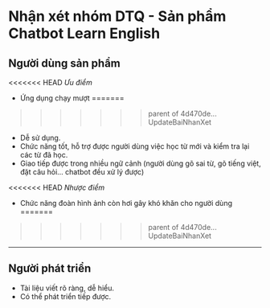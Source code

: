 ﻿# Nhận xét nhóm DTQ - Sản phẩm Chatbot Learn English

## Người dùng sản phẩm
<<<<<<< HEAD
*Ưu điểm*

- Ứng dụng chạy mượt
=======
>>>>>>> parent of 4d470de... UpdateBaiNhanXet
- Dễ sử dụng.
- Chức năng tốt, hỗ trợ được người dùng việc học từ mới và kiểm tra lại các từ đã học.
- Giao tiếp được trong nhiều ngữ cảnh (người dùng gõ sai từ, gõ tiếng việt, đặt câu hỏi... chatbot đều xử lý được)

<<<<<<< HEAD
*Nhược điểm*

- Chức năng đoàn hình ảnh còn hơi gây khó khăn cho người dùng 
=======
>>>>>>> parent of 4d470de... UpdateBaiNhanXet

----
## Người phát triển

- Tài liệu viết rõ ràng, dễ hiểu.
- Có thể phát triển tiếp được.